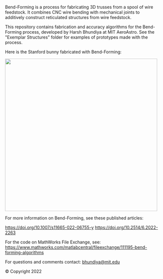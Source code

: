Bend-Forming is a process for fabricating 3D trusses from a spool of wire feedstock.
It combines CNC wire bending with mechanical joints to additively construct reticulated structures from wire feedstock.

This repository contains fabrication and accuracy algorithms for the Bend-Forming process, developed by Harsh Bhundiya at MIT AeroAstro. 
See the "Exemplar Structures" folder for examples of prototypes made with the process.

Here is the Stanford bunny fabricated with Bend-Forming:

<img src="https://user-images.githubusercontent.com/46730108/166815930-fb4fe874-c03b-4bf9-b4a6-758ae2a42333.png" width="500" height="500">

For more information on Bend-Forming, see these published articles:

https://doi.org/10.1007/s11665-022-06755-y
https://doi.org/10.2514/6.2022-2263

For the code on MathWorks File Exchange, see:
https://www.mathworks.com/matlabcentral/fileexchange/111195-bend-forming-algorithms

For questions and comments contact: bhundiya@mit.edu

© Copyright 2022
